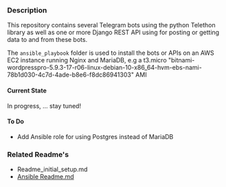 ### Description
This repository contains several Telegram bots using the python Telethon library
as well as one or more Django REST API using for posting or getting data
to and from these bots.

The `ansible_playbook` folder is used to install the bots or APIs on an
AWS EC2 instance running Nginx and MariaDB, e.g a t3.micro "bitnami-wordpresspro-5.9.3-17-r06-linux-debian-10-x86_64-hvm-ebs-nami-78b1d030-4c7d-4ade-b8e6-f8dc86941303" AMI

#### Current State
  In progress, ... stay tuned!

#### To Do
* Add Ansible role for using Postgres instead of MariaDB 

### Related Readme's
* Readme_initial_setup.md
* [Ansible Readme.md](https://github.com/johnedstone/telegram-telethon/tree/main/ansible_playbook)

<!---
# vim: ai et ts=4 sw=4 sts=4 nu
-->
